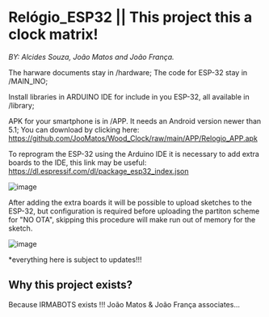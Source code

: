 # Relógio_ESP32  || This project this a clock matrix!
*BY: Alcides Souza, João Matos and João França.* 

The harware documents stay in /hardware;
The code for ESP-32 stay in /MAIN_INO;

Install libraries in ARDUINO IDE for include in you ESP-32, all available in /library;

APK for your smartphone is in /APP. It needs an Android version newer than 5.1; You can download by clicking here: https://github.com/JooMatos/Wood_Clock/raw/main/APP/Relogio_APP.apk

To reprogram the ESP-32 using the Arduino IDE it is necessary to add extra boards to the IDE, this link may be useful: https://dl.espressif.com/dl/package_esp32_index.json

![image](https://user-images.githubusercontent.com/121946920/214653399-65728afa-f9f3-4b10-9d3d-837282caf4dd.png)

After adding the extra boards it will be possible to upload sketches to the ESP-32, but configuration is required before uploading the partiton scheme for "NO OTA", skipping this procedure will make run out of memory for the sketch.


![image](https://user-images.githubusercontent.com/121946920/214651616-b800ff39-de3d-44bd-b68d-4c34c17128a8.png)



*everything here is subject to updates!!!


## Why this project exists?

Because IRMABOTS exists !!! 
João Matos & João França associates...
